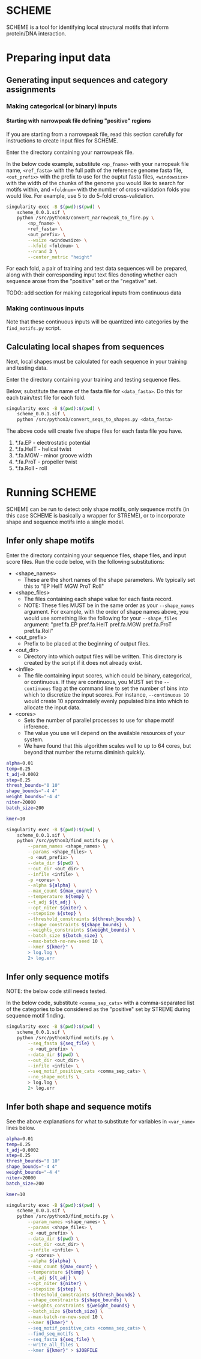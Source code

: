 # SCHEME

SCHEME is a tool for identifying local structural motifs that inform
protein/DNA interaction.

# Preparing input data

## Generating input sequences and category assignments

### Making categorical (or binary) inputs

#### Starting with narrowpeak file defining "positive" regions

If you are starting from a narrowpeak file, read this section carefully
for instructions to create input files for SCHEME.

Enter the directory containing your narrowpeak file.

In the below code example, substitute `<np_fname>` with your
narropeak file name, `<ref_fasta>` with the full path of the
reference genome fasta file, `<out_prefix>` with the prefix to
use for the ouptut fasta files, `<windowsize>` with the width
of the chunks of the genome you would like to search for
motifs within, and `<foldnum>` with the number of cross-validation
folds you would like. For example, use 5 to do 5-fold cross-validation.

```bash
singularity exec -B $(pwd):$(pwd) \
    scheme_0.0.1.sif \
    python /src/python3/convert_narrowpeak_to_fire.py \
        <np_fname> \
        <ref_fasta> \
        <out_prefix> \
        --wsize <windowsize> \
        --kfold <foldnum> \
        --nrand 3 \
        --center_metric "height"
```

For each fold, a pair of training and test data sequences will
be prepared, along with their corresponding input text files
denoting whether each sequence arose from the "positive" set or
the "negative" set.

TODO: add section for making categorical inputs from continuous data

### Making continuous inputs

Note that these continuous inputs will be quantized into categories
by the `find_motifs.py` script.

## Calculating local shapes from sequences

Next, local shapes must be calculated for each sequence in your training
and testing data.

Enter the directory containing your training and testing sequence files.

Below, substitute the name of the fasta file for `<data_fasta>`. Do this
for each train/test file for each fold.

```bash
singularity exec -B $(pwd):$(pwd) \
    scheme_0.0.1.sif \
    python /src/python3/convert_seqs_to_shapes.py <data_fasta>
```

The above code will create five shape files for each fasta file you have.

1. \*.fa.EP - electrostatic potential
2. \*.fa.HelT - helical twist
3. \*.fa.MGW - minor groove width
4. \*.fa.ProT - propeller twist
5. \*.fa.Roll - roll

# Running SCHEME

SCHEME can be run to detect only shape motifs, only sequence motifs (in this
case SCHEME is basically a wrapper for STREME), or to incorporate shape and
sequence motifs into a single model.

## Infer only shape motifs

Enter the directory containing your sequence files, shape files,
and input score files. Run the code beloe, with the
following substitutions:

+ \<shape\_names\>
    + These are the short names of the shape parameters. We typically set this
    to "EP HelT MGW ProT Roll"
+ \<shape\_files\>
    + The files containing each shape value for each fasta record.
    + NOTE: These files MUST be in the same order as your `--shape_names` argument.
        For example, with the order of shape names above, you would use something
        like the following for your `--shape_files` argument: "pref.fa.EP pref.fa.HelT pref.fa.MGW pref.fa.ProT pref.fa.Roll"
+ \<out\_prefix\>
    + Prefix to be placed at the beginning of output files.
+ \<out\_dir\>
    + Directory into which output files will be written. This directory is created
    by the script if it does not already exist.
+ \<infile\>
    + The file containing input scores, which could be binary, categorical, or
        continuous. If they are continuous, you MUST set the `--continuous` flag
        at the command line to set the number of bins into which to discretize
        the input scores. For instance, `--continuous 10` would create 10 approximately
        evenly populated bins into which to allocate the input data.
+ \<cores\>
    + Sets the number of parallel processes to use for shape motif inference.
    + The value you use will depend on the available resources of your system.
    + We have found that this algorithm scales well to up to 64 cores, but beyond
        that number the returns diminish quickly.
  
```bash
alpha=0.01
temp=0.25
t_adj=0.0002
step=0.25
thresh_bounds="0 10"
shape_bounds="-4 4"
weight_bounds="-4 4"
niter=20000
batch_size=200

kmer=10

singularity exec -B $(pwd):$(pwd) \
    scheme_0.0.1.sif \
    python /src/python3/find_motifs.py \
        --param_names <shape_names> \
        --params <shape_files> \
        -o <out_prefix> \
        --data_dir $(pwd) \
        --out_dir <out_dir> \
        --infile <infile> \
        -p <cores> \
        --alpha ${alpha} \
        --max_count ${max_count} \
        --temperature ${temp} \
        --t_adj ${t_adj} \
        --opt_niter ${niter} \
        --stepsize ${step} \
        --threshold_constraints ${thresh_bounds} \
        --shape_constraints ${shape_bounds} \
        --weights_constraints ${weight_bounds} \
        --batch_size ${batch_size} \
        --max-batch-no-new-seed 10 \
        --kmer ${kmer}" \
        > log.log \
        2> log.err
```

## Infer only sequence motifs

NOTE: the below code still needs tested.

In the below code, substitute `<comma_sep_cats>` with a comma-separated
list of the categories to be considered as the "positive" set by STREME
during sequence motif finding.

```bash
singularity exec -B $(pwd):$(pwd) \
    scheme_0.0.1.sif \
    python /src/python3/find_motifs.py \
        --seq_fasta ${seq_file} \
        -o <out_prefix> \
        --data_dir $(pwd) \
        --out_dir <out_dir> \
        --infile <infile> \
        --seq_motif_positive_cats <comma_sep_cats> \
        --no_shape_motifs \
        > log.log \
        2> log.err
```

## Infer both shape and sequence motifs

See the above explanations for what to substitute for variables
in `<var_name>` lines below.

```bash
alpha=0.01
temp=0.25
t_adj=0.0002
step=0.25
thresh_bounds="0 10"
shape_bounds="-4 4"
weight_bounds="-4 4"
niter=20000
batch_size=200

kmer=10

singularity exec -B $(pwd):$(pwd) \
    scheme_0.0.1.sif \
    python /src/python3/find_motifs.py \
        --param_names <shape_names> \
        --params <shape_files> \
        -o <out_prefix> \
        --data_dir $(pwd) \
        --out_dir <out_dir> \
        --infile <infile> \
        -p <cores> \
        --alpha ${alpha} \
        --max_count ${max_count} \
        --temperature ${temp} \
        --t_adj ${t_adj} \
        --opt_niter ${niter} \
        --stepsize ${step} \
        --threshold_constraints ${thresh_bounds} \
        --shape_constraints ${shape_bounds} \
        --weights_constraints ${weight_bounds} \
        --batch_size ${batch_size} \
        --max-batch-no-new-seed 10 \
        --kmer ${kmer}" \
        --seq_motif_positive_cats <comma_sep_cats> \
        --find_seq_motifs \
        --seq_fasta ${seq_file} \
        --write_all_files \
        --kmer ${kmer}" > $JOBFILE
```
